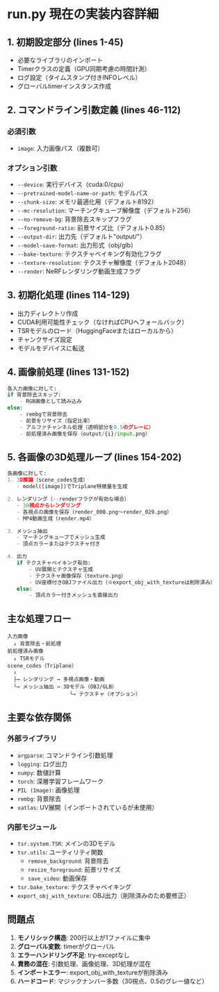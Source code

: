 # run.py 現在の実装内容詳細

## 1. 初期設定部分 (lines 1-45)
- 必要なライブラリのインポート
- Timerクラスの定義（GPU同期考慮の時間計測）
- ログ設定（タイムスタンプ付きINFOレベル）
- グローバルtimerインスタンス作成

## 2. コマンドライン引数定義 (lines 46-112)

### 必須引数
- `image`: 入力画像パス（複数可）

### オプション引数
- `--device`: 実行デバイス（cuda:0/cpu）
- `--pretrained-model-name-or-path`: モデルパス
- `--chunk-size`: メモリ最適化用（デフォルト8192）
- `--mc-resolution`: マーチングキューブ解像度（デフォルト256）
- `--no-remove-bg`: 背景除去スキップフラグ
- `--foreground-ratio`: 前景サイズ比（デフォルト0.85）
- `--output-dir`: 出力先（デフォルト"output/"）
- `--model-save-format`: 出力形式（obj/glb）
- `--bake-texture`: テクスチャベイキング有効化フラグ
- `--texture-resolution`: テクスチャ解像度（デフォルト2048）
- `--render`: NeRFレンダリング動画生成フラグ

## 3. 初期化処理 (lines 114-129)
- 出力ディレクトリ作成
- CUDA利用可能性チェック（なければCPUへフォールバック）
- TSRモデルのロード（HuggingFaceまたはローカルから）
- チャンクサイズ設定
- モデルをデバイスに転送

## 4. 画像前処理 (lines 131-152)

```python
各入力画像に対して:
if 背景除去スキップ:
    - RGB画像として読み込み
else:
    - rembgで背景除去
    - 前景をリサイズ（指定比率）
    - アルファチャンネル処理（透明部分を0.5のグレーに）
    - 前処理済み画像を保存（output/{i}/input.png）
```

## 5. 各画像の3D処理ループ (lines 154-202)

```python
各画像に対して:
1. 3D推論（scene_codes生成）
   - model([image])でTriplane特徴量を生成

2. レンダリング（--renderフラグが有効な場合）
   - 30視点からレンダリング
   - 各視点の画像を保存（render_000.png〜render_029.png）
   - MP4動画生成（render.mp4）

3. メッシュ抽出
   - マーチングキューブでメッシュ生成
   - 頂点カラーまたはテクスチャ付き

4. 出力
   if テクスチャベイキング有効:
       - UV展開とテクスチャ生成
       - テクスチャ画像保存（texture.png）
       - UV座標付きOBJファイル出力（※export_obj_with_textureは削除済み）
   else:
       - 頂点カラー付きメッシュを直接出力
```

## 主な処理フロー

```
入力画像
  ↓ 背景除去・前処理
前処理済み画像
  ↓ TSRモデル
scene_codes（Triplane）
  ↓ 
  ├→ レンダリング → 多視点画像・動画
  └→ メッシュ抽出 → 3Dモデル（OBJ/GLB）
                    └→ テクスチャ（オプション）
```

## 主要な依存関係

### 外部ライブラリ
- `argparse`: コマンドライン引数処理
- `logging`: ログ出力
- `numpy`: 数値計算
- `torch`: 深層学習フレームワーク
- `PIL (Image)`: 画像処理
- `rembg`: 背景除去
- `xatlas`: UV展開（インポートされているが未使用）

### 内部モジュール
- `tsr.system.TSR`: メインの3Dモデル
- `tsr.utils`: ユーティリティ関数
  - `remove_background`: 背景除去
  - `resize_foreground`: 前景リサイズ
  - `save_video`: 動画保存
- `tsr.bake_texture`: テクスチャベイキング
- `export_obj_with_texture`: OBJ出力（削除済みのため要修正）

## 問題点

1. **モノリシック構造**: 200行以上が1ファイルに集中
2. **グローバル変数**: timerがグローバル
3. **エラーハンドリング不足**: try-exceptなし
4. **責務の混在**: 引数処理、画像処理、3D処理が混在
5. **インポートエラー**: export_obj_with_textureが削除済み
6. **ハードコード**: マジックナンバー多数（30視点、0.5のグレー値など）